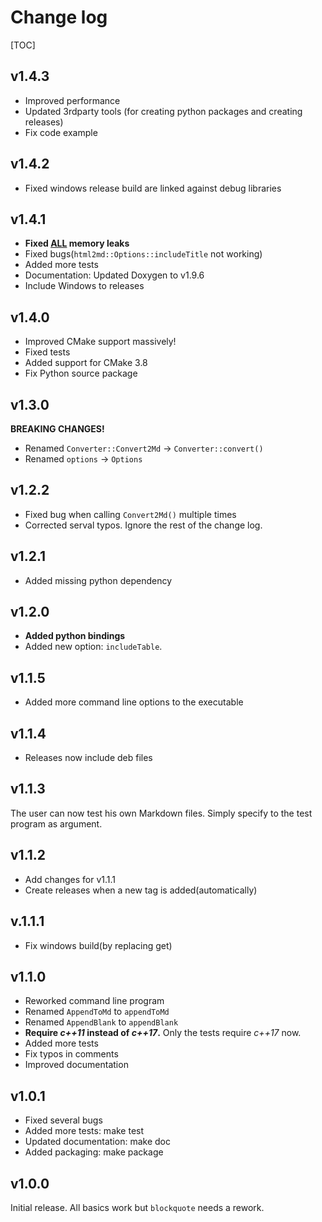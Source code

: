 # Change log

[TOC]

## v1.4.3

- Improved performance
- Updated 3rdparty tools (for creating python packages and creating releases)
- Fix code example

## v1.4.2

- Fixed windows release build are linked against debug libraries

## v1.4.1

- **Fixed <u>ALL</u> memory leaks**
- Fixed bugs(`html2md::Options::includeTitle` not working)
- Added more tests
- Documentation: Updated Doxygen to v1.9.6
- Include Windows to releases

## v1.4.0

- Improved CMake support massively!
- Fixed tests
- Added support for CMake 3.8
- Fix Python source package

## v1.3.0

**BREAKING CHANGES!**

- Renamed `Converter::Convert2Md` -> `Converter::convert()`
- Renamed `options` -> `Options`

## v1.2.2

- Fixed bug when calling `Convert2Md()` multiple times
- Corrected serval typos. Ignore the rest of the change log.

## v1.2.1

- Added missing python dependency

## v1.2.0

- **Added python bindings**
- Added new option: `includeTable`.

## v1.1.5

- Added more command line options to the executable

## v1.1.4

- Releases now include deb files

## v1.1.3

The user can now test his own Markdown files. Simply specify to the test program as argument.

## v1.1.2

- Add changes for v1.1.1
- Create releases when a new tag is added(automatically)

## v.1.1.1

- Fix windows build(by replacing get)

## v1.1.0

- Reworked command line program
- Renamed `AppendToMd` to `appendToMd`
- Renamed `AppendBlank` to `appendBlank`
- **Require *c++11* instead of *c++17*.** Only the tests require *c++17* now.
- Added more tests
- Fix typos in comments
- Improved documentation

## v1.0.1

- Fixed several bugs
- Added more tests: make test
- Updated documentation: make doc
- Added packaging: make package

## v1.0.0

Initial release. All basics work but `blockquote` needs a rework.

